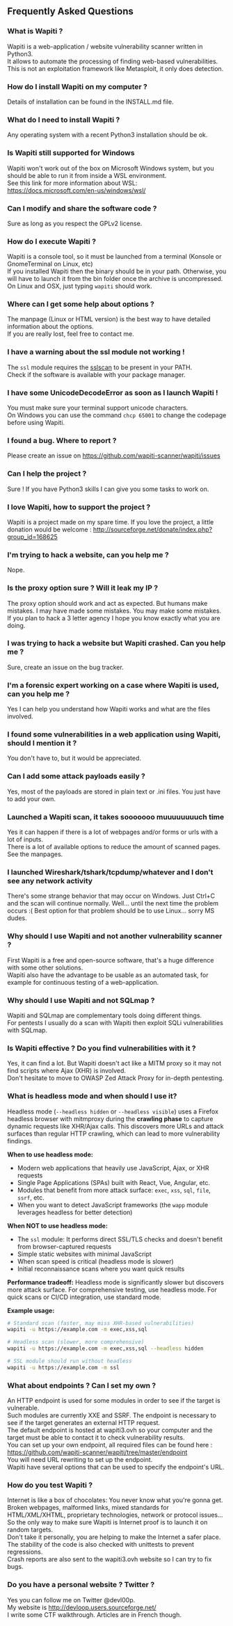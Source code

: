 ## Frequently Asked Questions ##

### What is Wapiti ? ###

Wapiti is a web-application / website vulnerability scanner written in Python3.  
It allows to automate the processing of finding web-based vulnerabilities.  
This is not an exploitation framework like Metasploit, it only does detection.

### How do I install Wapiti on my computer ? ###

Details of installation can be found in the INSTALL.md file.

### What do I need to install Wapiti ? ###

Any operating system with a recent Python3 installation should be ok.

### Is Wapiti still supported for Windows ###

Wapiti won't work out of the box on Microsoft Windows system, but you should be able to run it from inside a WSL environment.  
See this link for more information about WSL: https://docs.microsoft.com/en-us/windows/wsl/

### Can I modify and share the software code ? ###

Sure as long as you respect the GPLv2 license.

### How do I execute Wapiti ? ###

Wapiti is a console tool, so it must be launched from a terminal (Konsole or GnomeTerminal on Linux, etc)  
If you installed Wapiti then the binary should be in your path. Otherwise, you will have to launch it from the bin folder once the archive is uncompressed.  
On Linux and OSX, just typing `wapiti` should work.

### Where can I get some help about options ? ###

The manpage (Linux or HTML version) is the best way to have detailed information about the options.  
If you are really lost, feel free to contact me.

### I have a warning about the ssl module not working ! ###

The `ssl` module requires the [sslscan](binary) to be present in your PATH.  
Check if the software is available with your package manager.

### I have some UnicodeDecodeError as soon as I launch Wapiti ! ###

You must make sure your terminal support unicode characters.  
On Windows you can use the command `chcp 65001` to change the codepage before using Wapiti.

### I found a bug. Where to report ? ###

Please create an issue on https://github.com/wapiti-scanner/wapiti/issues

### Can I help the project ? ###

Sure ! If you have Python3 skills I can give you some tasks to work on.

### I love Wapiti, how to support the project ? ###

Wapiti is a project made on my spare time. If you love the project, a little donation would be welcome :
http://sourceforge.net/donate/index.php?group_id=168625  

### I'm trying to hack a website, can you help me ? ###

Nope.

### Is the proxy option sure ? Will it leak my IP ? ###

The proxy option should work and act as expected. But humans make mistakes. I may have made some mistakes. You may make some mistakes.  
If you plan to hack a 3 letter agency I hope you know exactly what you are doing.

### I was trying to hack a website but Wapiti crashed. Can you help me ? ###

Sure, create an issue on the bug tracker.

### I'm a forensic expert working on a case where Wapiti is used, can you help me ? ###

Yes I can help you understand how Wapiti works and what are the files involved.

### I found some vulnerabilities in a web application using Wapiti, should I mention it ? ###

You don't have to, but it would be appreciated.

### Can I add some attack payloads easily ? ###

Yes, most of the payloads are stored in plain text or .ini files. You just have to add your own.

### Launched a Wapiti scan, it takes sooooooo muuuuuuuuch time ####

Yes it can happen if there is a lot of webpages and/or forms or urls with a lot of inputs.  
There is a lot of available options to reduce the amount of scanned pages. See the manpages.

### I launched Wireshark/tshark/tcpdump/whatever and I don't see any network activity ###

There's some strange behavior that may occur on Windows. Just Ctrl+C and the scan will continue normally.
Well... until the next time the problem occurs :(
Best option for that problem should be to use Linux... sorry MS dudes.

### Why should I use Wapiti and not another vulnerability scanner ? ###

First Wapiti is a free and open-source software, that's a huge difference with some other solutions.  
Wapiti also have the advantage to be usable as an automated task, for example for continuous testing of a web-application.

### Why should I use Wapiti and not SQLmap ? ###

Wapiti and SQLmap are complementary tools doing different things.  
For pentests I usually do a scan with Wapiti then exploit SQLi vulnerabilities with SQLmap.

### Is Wapiti effective ? Do you find vulnerabilities with it ? ###

Yes, it can find a lot. But Wapiti doesn't act like a MITM proxy so it may not find scripts where Ajax (XHR) is involved.  
Don't hesitate to move to OWASP Zed Attack Proxy for in-depth pentesting.

### What is headless mode and when should I use it? ###

Headless mode (`--headless hidden` or `--headless visible`) uses a Firefox headless browser with mitmproxy during the **crawling phase** to capture dynamic requests like XHR/Ajax calls.
This discovers more URLs and attack surfaces than regular HTTP crawling, which can lead to more vulnerability findings.

**When to use headless mode:**
- Modern web applications that heavily use JavaScript, Ajax, or XHR requests
- Single Page Applications (SPAs) built with React, Vue, Angular, etc.
- Modules that benefit from more attack surface: `exec`, `xss`, `sql`, `file`, `ssrf`, etc.
- When you want to detect JavaScript frameworks (the `wapp` module leverages headless for better detection)

**When NOT to use headless mode:**
- The `ssl` module: It performs direct SSL/TLS checks and doesn't benefit from browser-captured requests
- Simple static websites with minimal JavaScript
- When scan speed is critical (headless mode is slower)
- Initial reconnaissance scans where you want quick results

**Performance tradeoff:**
Headless mode is significantly slower but discovers more attack surface. For comprehensive testing, use headless mode. For quick scans or CI/CD integration, use standard mode.

**Example usage:**
```bash
# Standard scan (faster, may miss XHR-based vulnerabilities)
wapiti -u https://example.com -m exec,xss,sql

# Headless scan (slower, more comprehensive)
wapiti -u https://example.com -m exec,xss,sql --headless hidden

# SSL module should run without headless
wapiti -u https://example.com -m ssl
```

### What about endpoints ? Can I set my own ? ###

An HTTP endpoint is used for some modules in order to see if the target is vulnerable.  
Such modules are currently XXE and SSRF. The endpoint is necessary to see if the target generates an external HTTP request.  
The default endpoint is hosted at wapiti3.ovh so your computer and the target must be able to contact it to check vulnerability results.  
You can set up your own endpoint, all required files can be found here : https://github.com/wapiti-scanner/wapiti/tree/master/endpoint  
You will need URL rewriting to set up the endpoint.  
Wapiti have several options that can be used to specify the endpoint's URL.

### How do you test Wapiti ? ###

Internet is like a box of chocolates: You never know what you're gonna get.  
Broken webpages, malformed links, mixed standards for HTML/XML/XHTML, proprietary technologies, network or protocol issues...
So the only way to make sure Wapiti is Internet proof is to launch it on random targets.  
Don't take it personally, you are helping to make the Internet a safer place.  
The stability of the code is also checked with unittests to prevent regressions.  
Crash reports are also sent to the wapiti3.ovh website so I can try to fix bugs.

### Do you have a personal website ? Twitter ? ###

Yes you can follow me on Twitter @devl00p.  
My website is http://devloop.users.sourceforge.net/  
I write some CTF walkthrough. Articles are in French though.
